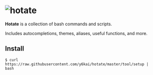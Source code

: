 ![hotate](https://raw.githubusercontent.com/y6kai/ichiba/master/hotate/hotate.jpg)
===


**Hotate** is a collection of bash commands and scripts.

Includes autocompletions, themes, aliases, useful functions, and more.

## Install

```
$ curl https://raw.githubusercontent.com/y6kai/hotate/master/tool/setup | bash
```

